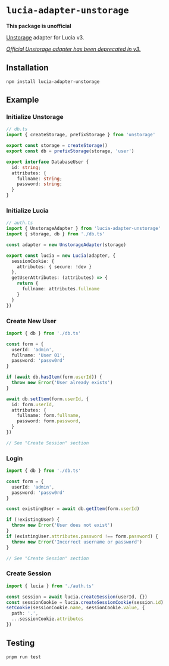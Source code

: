 # `lucia-adapter-unstorage`

**This package is unofficial**

[Unstorage](https://unstorage.unjs.io) adapter for Lucia v3.

[*Official Unstorage adapter has been deprecated in v3.*](https://github.com/lucia-auth/lucia/discussions/1272)

## Installation
```
npm install lucia-adapter-unstorage
```

## Example
### Initialize Unstorage
```ts
// db.ts
import { createStorage, prefixStorage } from 'unstorage'

export const storage = createStorage()
export const db = prefixStorage(storage, 'user')

export interface DatabaseUser {
  id: string;
  attributes: {
    fullname: string;
    password: string;
  }
}
```

### Initialize Lucia
```ts
// auth.ts
import { UnstorageAdapter } from 'lucia-adapter-unstorage'
import { storage, db } from './db.ts'

const adapter = new UnstorageAdapter(storage)

export const lucia = new Lucia(adapter, {
  sessionCookie: {
    attributes: { secure: !dev }
  },
  getUserAttributes: (attributes) => {
    return {
      fullname: attributes.fullname
    }
  }
})
```

### Create New User
```ts
import { db } from './db.ts'

const form = {
  userId: 'admin',
  fullname: 'User 01',
  password: 'passw0rd'
}

if (await db.hasItem(form.userId)) {
  throw new Error('User already exists')
}

await db.setItem(form.userId, {
  id: form.userId,
  attributes: {
    fullname: form.fullname,
    password: form.password,
  }
})

// See "Create Session" section
```

### Login
```ts
import { db } from './db.ts'

const form = {
  userId: 'admin',
  password: 'passw0rd'
}

const existingUser = await db.getItem(form.userId)

if (!existingUser) {
  throw new Error('User does not exist')
}
if (existingUser.attributes.password !== form.password) {
  throw new Error('Incorrect username or password')
}

// See "Create Session" section
```

### Create Session
```ts
import { lucia } from './auth.ts'

const session = await lucia.createSession(userId, {})
const sessionCookie = lucia.createSessionCookie(session.id)
setCookie(sessionCookie.name, sessionCookie.value, {
  path: '.',
  ...sessionCookie.attributes
})
```

## Testing
```
pnpm run test
```
